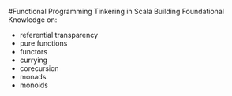 #Functional Programming Tinkering in Scala
Building Foundational Knowledge on:
 -  referential transparency
 -  pure functions
 -  functors
 -  currying
 -  corecursion
 -  monads
 -  monoids
